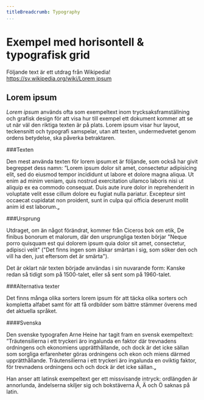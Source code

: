 ```yaml
---
titleBreadcrumb: Typography
...
```



Exempel med horisontell & typografisk grid
=====

Följande text är ett utdrag från Wikipedia!
[https://sv.wikipedia.org/wiki/Lorem ipsum](https://sv.wikipedia.org/wiki/Lorem_ipsum)

Lorem ipsum
-----
*Lorem ipsum* används ofta som exempeltext inom trycksaksframställning och grafisk design för att visa hur till exempel ett dokument kommer att se ut när väl den riktiga texten är på plats. Lorem ipsum visar hur layout, teckensnitt och typografi samspelar, utan att texten, undermedvetet genom ordens betydelse, ska påverka betraktaren.

###Texten

Den mest använda texten för lorem ipsum:et är följande, som också har givit begreppet dess namn:
”Lorem ipsum dolor sit amet, consectetur adipisicing elit, sed do eiusmod tempor incididunt ut labore et dolore magna aliqua. Ut enim ad minim veniam, quis nostrud exercitation ullamco laboris nisi ut aliquip ex ea commodo consequat. Duis aute irure dolor in reprehenderit in voluptate velit esse cillum dolore eu fugiat nulla pariatur. Excepteur sint occaecat cupidatat non proident, sunt in culpa qui officia deserunt mollit anim id est laborum.„

###Ursprung

Utdraget, om än något förändrat, kommer från Ciceros bok om etik, De finibus bonorum et malorum, där den ursprungliga texten börjar "Neque porro quisquam est qui dolorem ipsum quia dolor sit amet, consectetur, adipisci velit" ("Det finns ingen som älskar smärtan i sig, som söker den och vill ha den, just eftersom det är smärta").

Det är oklart när texten började användas i sin nuvarande form: Kanske redan så tidigt som på 1500-talet, eller så sent som på 1960-talet.

###Alternativa texter

Det finns många olika sorters lorem ipsum för att täcka olika sorters och kompletta alfabet samt för att få ordbilder som bättre stämmer överens med det aktuella språket.

####Svenska

Den svenske typografen Arne Heine har tagit fram en svensk exempeltext:
”Träutensilierna i ett tryckeri äro ingalunda en faktor där trevnadens ordningens och ekonomiens upprätthållande, och dock är det icke sällan som sorgliga erfarenheter göras ordningens och ekon och miens därmed upprätthållande. Träutensilierna i ett tryckeri äro ingalunda en oviktig faktor, för trevnadens ordningens och och dock är det icke sällan.„

Han anser att latinsk exempeltext ger ett missvisande intryck: ordlängden är annorlunda, ändelserna skiljer sig och bokstäverna Å, Ä och Ö saknas på latin.
